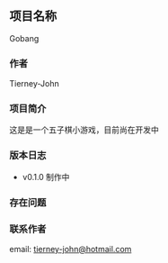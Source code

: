 ## 项目名称

Gobang
    
### 作者

Tierney-John
    
### 项目简介

这是是一个五子棋小游戏，目前尚在开发中
    
### 版本日志

* v0.1.0    制作中

### 存在问题


    
### 联系作者

email: <tierney-john@hotmail.com>
